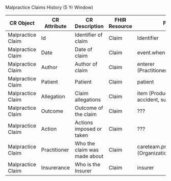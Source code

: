 Malpractice Claims History (5 Yr Window)


| **CR Object**     | **CR Attribute** | **CR Description**           | **FHIR Resource** | **FHIR Attribute**                                           |
|-------------------|------------------|------------------------------|-------------------|--------------------------------------------------------------|
| Malpractice Claim | Id               | Identifier of claim          | Claim             | Identifier                                                   |
| Malpractice Claim | Date             | Date of claim                | Claim             | event.when | type or Created                                 |
| Malpractice Claim | Author           | Author of claim              | Claim             | enterer (Practitioner/Patient/RelatedPerson)                 |
| Malpractice Claim | Patient          | Patient                      | Claim             | patient                                                      |
| Malpractice Claim | Allegation       | Claim allegations            | Claim             | item (Product or service provided), accident, supportingInfo |
| Malpractice Claim | Outcome          | Outcome of the claim         | Claim             | ???                                                          |
| Malpractice Claim | Action           | Actions imposed or taken     | Claim             | ???                                                          |
| Malpractice Claim | Practitioner     | Who the claim was made about | Claim             | careteam.provider (Organization/Practitioner)                |
| Malpractice Claim | Insurerance      | Who is the Insurer           | Claim             | insurer                                                      |

